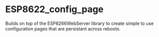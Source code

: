 # ESP8622_config_page
Builds on top of the ESP8266WebServer library to create simple to use configuration pages that are persistant across reboots.
